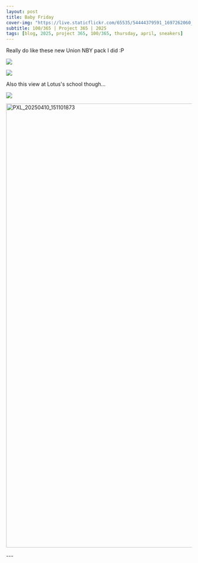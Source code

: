 ```yaml
---
layout: post
title: Baby Friday
cover-img: "https://live.staticflickr.com/65535/54444379591_1697262060_h.jpg"
subtitle: 100/365 | Project 365 | 2025
tags: [blog, 2025, project 365, 100/365, thursday, april, sneakers]
---
```

<style>
  .intro-header.big-img {
    background-position:center; 
  }
</style>
Really do like these new Union NBY pack I did :P
<p class="post-img-wrap">
  <img src="https://live.staticflickr.com/65535/54444379591_1697262060_h.jpg">
</p>
<p class="post-img-wrap">
  <img src="https://live.staticflickr.com/65535/54444379581_1bdb6a1e46_h.jpg">
</p>
Also this view at Lotus's school though... 
<p class="post-img-wrap">
  <img src="https://live.staticflickr.com/65535/54443520632_9cdf90c2a8_3k.jpg">
</p>
<p class="post-img-wrap">
<a data-flickr-embed="true" href="https://www.flickr.com/gp/sling_flickr/NC6z0M5159" title="PXL_20250410_151101873"><img src="https://live.staticflickr.com/31337/54444621363_5e3208a443_b.jpg" width="1200" alt="PXL_20250410_151101873"/></a><script async src="//embedr.flickr.com/assets/client-code.js" charset="utf-8"></script>
</p>
---

